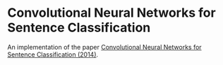 # Convolutional Neural Networks for Sentence Classification

An implementation of the paper [Convolutional Neural Networks for Sentence Classification (2014)](https://www.aclweb.org/anthology/D14-1181.pdf).

